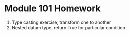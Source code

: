 # Module 101 Homework

1. Type casting exercise, transform one to another
2. Nested datum type, return True for particular condition
